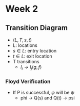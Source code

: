 # Week 2

## Transition Diagram

+ $(L, T, s, t)$
+ L: locations
+ $s\in L$: entry location
+ $t\in L$: exit location
+ T transitions
  + $l_i\rightarrow l_j(g, f)$

### Floyd Verification

+ If P is successful, $\varphi$ will be $\psi$
  + phi -> Q(s) and Q(t) -> psi
